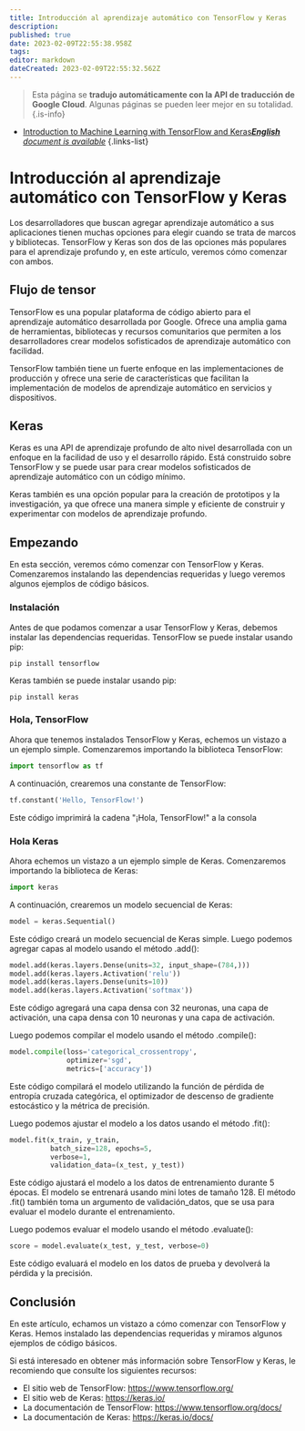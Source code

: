 ```yaml
---
title: Introducción al aprendizaje automático con TensorFlow y Keras
description: 
published: true
date: 2023-02-09T22:55:38.958Z
tags: 
editor: markdown
dateCreated: 2023-02-09T22:55:32.562Z
---
```


> Esta página se **tradujo automáticamente con la API de traducción de Google Cloud**.
Algunas páginas se pueden leer mejor en su totalidad.{.is-info}



- [Introduction to Machine Learning with TensorFlow and Keras***English** document is available*](/en/Knowledge-base/Common/introduction-to-machine-learning-with-tensorflow-and-keras)
{.links-list}


# Introducción al aprendizaje automático con TensorFlow y Keras

Los desarrolladores que buscan agregar aprendizaje automático a sus aplicaciones tienen muchas opciones para elegir cuando se trata de marcos y bibliotecas. TensorFlow y Keras son dos de las opciones más populares para el aprendizaje profundo y, en este artículo, veremos cómo comenzar con ambos.

## Flujo de tensor

TensorFlow es una popular plataforma de código abierto para el aprendizaje automático desarrollada por Google. Ofrece una amplia gama de herramientas, bibliotecas y recursos comunitarios que permiten a los desarrolladores crear modelos sofisticados de aprendizaje automático con facilidad.

TensorFlow también tiene un fuerte enfoque en las implementaciones de producción y ofrece una serie de características que facilitan la implementación de modelos de aprendizaje automático en servicios y dispositivos.

## Keras

Keras es una API de aprendizaje profundo de alto nivel desarrollada con un enfoque en la facilidad de uso y el desarrollo rápido. Está construido sobre TensorFlow y se puede usar para crear modelos sofisticados de aprendizaje automático con un código mínimo.

Keras también es una opción popular para la creación de prototipos y la investigación, ya que ofrece una manera simple y eficiente de construir y experimentar con modelos de aprendizaje profundo.

## Empezando

En esta sección, veremos cómo comenzar con TensorFlow y Keras. Comenzaremos instalando las dependencias requeridas y luego veremos algunos ejemplos de código básicos.

### Instalación

Antes de que podamos comenzar a usar TensorFlow y Keras, debemos instalar las dependencias requeridas. TensorFlow se puede instalar usando pip:

```
pip install tensorflow
```

Keras también se puede instalar usando pip:

```
pip install keras
```

### Hola, TensorFlow

Ahora que tenemos instalados TensorFlow y Keras, echemos un vistazo a un ejemplo simple. Comenzaremos importando la biblioteca TensorFlow:

```python
import tensorflow as tf
```

A continuación, crearemos una constante de TensorFlow:

```python
tf.constant('Hello, TensorFlow!')
```

Este código imprimirá la cadena "¡Hola, TensorFlow!" a la consola

### Hola Keras

Ahora echemos un vistazo a un ejemplo simple de Keras. Comenzaremos importando la biblioteca de Keras:

```python
import keras
```

A continuación, crearemos un modelo secuencial de Keras:

```python
model = keras.Sequential()
```

Este código creará un modelo secuencial de Keras simple. Luego podemos agregar capas al modelo usando el método .add():

```python
model.add(keras.layers.Dense(units=32, input_shape=(784,)))
model.add(keras.layers.Activation('relu'))
model.add(keras.layers.Dense(units=10))
model.add(keras.layers.Activation('softmax'))
```

Este código agregará una capa densa con 32 neuronas, una capa de activación, una capa densa con 10 neuronas y una capa de activación.

Luego podemos compilar el modelo usando el método .compile():

```python
model.compile(loss='categorical_crossentropy',
              optimizer='sgd',
              metrics=['accuracy'])
```

Este código compilará el modelo utilizando la función de pérdida de entropía cruzada categórica, el optimizador de descenso de gradiente estocástico y la métrica de precisión.

Luego podemos ajustar el modelo a los datos usando el método .fit():

```python
model.fit(x_train, y_train,
          batch_size=128, epochs=5,
          verbose=1,
          validation_data=(x_test, y_test))
```

Este código ajustará el modelo a los datos de entrenamiento durante 5 épocas. El modelo se entrenará usando mini lotes de tamaño 128. El método .fit() también toma un argumento de validación_datos, que se usa para evaluar el modelo durante el entrenamiento.

Luego podemos evaluar el modelo usando el método .evaluate():

```python
score = model.evaluate(x_test, y_test, verbose=0)
```

Este código evaluará el modelo en los datos de prueba y devolverá la pérdida y la precisión.

## Conclusión

En este artículo, echamos un vistazo a cómo comenzar con TensorFlow y Keras. Hemos instalado las dependencias requeridas y miramos algunos ejemplos de código básicos.

Si está interesado en obtener más información sobre TensorFlow y Keras, le recomiendo que consulte los siguientes recursos:

- El sitio web de TensorFlow: https://www.tensorflow.org/
- El sitio web de Keras: https://keras.io/
- La documentación de TensorFlow: https://www.tensorflow.org/docs/
- La documentación de Keras: https://keras.io/docs/